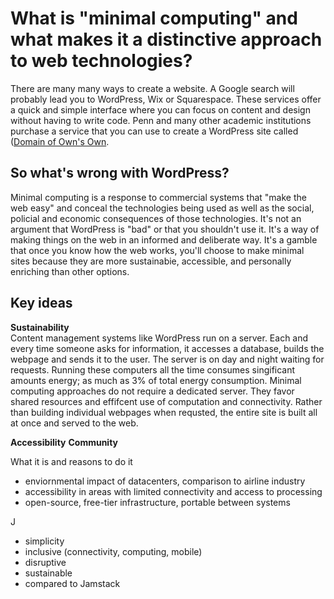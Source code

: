 # What is "minimal computing" and what makes it a distinctive approach to web technologies? 

There are many many ways to create a website. A Google search will probably lead you to WordPress, Wix or Squarespace. 
These services offer a quick and simple interface where you can focus on content and design without having to write code.
Penn and many other academic institutions purchase a service that you can use to create a WordPress site called ([Domain of Own's Own](https://domains.library.upenn.edu/learn-more/).

## So what's wrong with WordPress?
Minimal computing is a response to commercial systems that "make the web easy" and conceal the technologies being used as well as the social, policial and economic consequences of those technologies.  It's not an argument that WordPress is "bad" or that you shouldn't use it.  It's a way of making things on the web in an informed and deliberate way. It's a gamble that once you know how the web works, you'll choose to make minimal sites because they are more sustainabie, accessible, and personally enriching than other options.

## Key ideas 

**Sustainability**  
Content management systems like WordPress run on a server. Each and every time someone asks for information, it accesses a database, builds the webpage and sends it to the user. The server is on day and night waiting for requests. Running these computers all the time consumes singificant amounts energy; as much as 3% of total energy consumption.  Minimal computing approaches do not require a dedicated server. They favor shared resources and effifcent use of computation and connectivity.  Rather than building individual webpages when requsted, the entire site is built all at once and served to the web.  

**Accessibility**
**Community**


What it is and reasons to do it
- enviornmental impact of datacenters, comparison to airline industry 
- accessibility in areas with limited connectivity and access to processing
- open-source, free-tier infrastructure, portable between systems 

J
- simplicity
- inclusive (connectivity, computing, mobile)
- disruptive 
- sustainable
- compared to Jamstack
